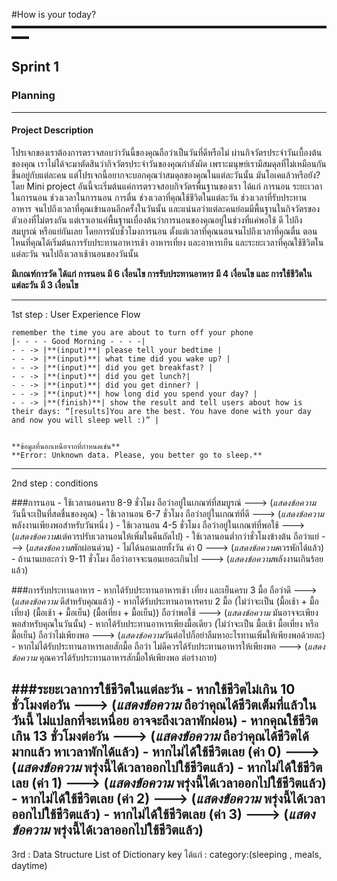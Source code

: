 #How is your today?
▬▬▬▬▬▬▬▬▬▬▬▬▬▬▬▬▬▬▬▬▬▬▬▬▬▬▬▬▬▬▬▬▬▬▬▬▬▬
## Sprint 1


### Planning
---
#### Project Description
  โปรเจกของเราต้องการตรวจสอบว่าวันนี้ของคุณถือว่าเป็นวันที่ดีหรือไม่ ผ่านกิจวัตรประจำวันเบื้องต้นของคุณ เราไม่ได้จะมาตัดสินว่ากิจวัตรประจำวันของคุณกำลังผิด เพราะมนุษย์เรามีสมดุลที่ไม่เหมือนกัน ขึ้นอยู่กับแต่ละคน แต่โปรเจกนี้อยากจะบอกคุณว่าสมดุลของคุณในแต่ละวันนั้น มันโอเคแล้วหรือยัง? 
โดย Mini project อันนี้จะเริ่มต้นแค่การตรวจสอบกิจวัตรพื้นฐานของเรา ได้แก่ การนอน ระยะเวลาในการนอน ช่วงเวลาในการนอน การตื่น ช่วงเวลาที่คุณใช้ชีวิตในแต่ละวัน ช่วงเวลาที่รับประทานอาหาร จนไปถึงเวลาที่คุณเข้านอนอีกครั้งในวันนั้น และแน่นอว่าแต่ละคนย่อมมีพื้นฐานในกิจวัตรของตัวเองที่ไม่ตรงกัน แต่เราเอาแค่พื้นฐานเบื่องต้นว่าการนอนของคุณอยู่ในช่วงที่แค่พอใช้ ดี ไปถึงสมบูรณ์ หรือแย่กันเลย โดยการนับชั่วโมงการนอน ตั้งแต่เวลาที่คุณนอนจนไปถึงเวลาที่คุณตื่น ตอนไหนที่คุณได้เริ่มต้นการรับประทานอาหารเช้า อาหารเที่ยง และอาหารเย็น และระยะเวลาที่คุณใช้ชีวิตในแต่ละวัน จนไปถึงเวลาเช้านอนของวันนั้น

**มีเกณฑ์การวัด ได้แก่ การนอน มี 6 เงื่อนไข การรับประทานอาหาร มี 4 เงื่อนไข และ การใช้ชีวิตในแต่ละวัน มี 3 เงื่อนไข**

---
1st step : User Experience Flow

	remember the time you are about to turn off your phone 
	|- - - - Good Morning - - - -|
	- - -> |**(input)**| please tell your bedtime |  
	- - -> |**(input)**| what time did you wake up? |
	- - -> |**(input)**| did you get breakfast? |
	- - -> |**(input)**| did you get lunch?|
	- - -> |**(input)**| did you get dinner? |
	- - -> |**(input)**| how long did you spend your day? |
	- - -> |**(finish)**| show the result and tell users about how is their days: “[results]You are the best. You have done with your day and now you will sleep well :)” |
	

	**ข้อมูลที่นอกเหนือจากที่กำหนดเช่น**
	**Error: Unknown data. Please, you better go to sleep.**
---
2nd step :  conditions

###การนอน
	- ใช้เวลานอนครบ 8-9 ชั่วโมง ถือว่าอยู่ในเกณฑ์ที่สมบูรณ์ ---> (*แสดงข้อความ* วันนี้จะเป็นที่สดชื่นของคุณ)
	- ใช้เวลานอน 6-7 ชั่วโมง ถือว่าอยู่ในเกณฑ์ที่ดี ---> (*แสดงข้อความ* พลังงานเพียงพอสำหรับวันหนึ่ง )
	- ใช้เวลานอน 4-5 ชั่วโมง ถือว่าอยู่ในเกณฑ์ที่พอใช้ ---> (*แสดงข้อความ*แต่ควรปรับเวลานอนให้เพิ่มในคืนถัดไป)
	- ใช้เวลานอนต่ำกว่าชั่วโมงข้างต้น ถือว่าแย่ ---> (*แสดงข้อความ*พักผ่อนด่วน)
	- ไม่ได้นอนเลยทั้งวัน ค่า 0 ---> (*แสดงข้อความ*ควรพักได้แล้ว)
	- ถ้านานเยอะกว่า 9-11 ชั่วโมง ถือว่าอาจจะนอนเยอะเกินไป ---> (*แสดงข้อความ*พลังงานเกินร้อยแล้ว)

###การรับประทานอาหาร
	- หากได้รับประทานอาหารเช้า เที่ยง และเย็นครบ 3 มื้อ ถือว่าดี   --->  (*แสดงข้อความ* ดีสำหรับคุณแล้ว)
	- หากได้รับประทานอาหารครบ 2 มื้อ  (ไม่ว่าจะเป็น (มื้อเช้า + มื้อเที่ยง) (มื้อเช้า + มื้อเย็น) (มื้อเที่ยง + มื้อเย็น)) ถือว่าพอใช้ --->  (*แสดงข้อความ* มันอาจจะเพียงพอสำหรับคุณในวันนั้น)
	- หากได้รับประทานอาหารเพียงมื้อเดียว  (ไม่ว่าจะเป็น มื้อเช้า มื้อเที่ยง หรือมื้อเย็น) ถือว่าไม่เพียงพอ --->  (*แสดงข้อความ*วันต่อไปก็อย่าลืมหาอะไรทานเพิ่มให้เพียงพอด้วยละ)
	- หากไม่ได้รับประทานอาหารเลยสักมื้อ ถือว่า ไม่ดีควรได้รับประทานอาหารให้เพียงพอ  --->  (*แสดงข้อความ* คุณควรได้รับประทานอาหารสักมื้อให้เพียงพอ ต่อร่างกาย)
	
###ระยะเวลาการใช้ชีวิตในแต่ละวัน
	- หากใช้ชีวิตไม่เกิน 10 ชั่วโมงต่อวัน   ---> (*แสดงข้อความ* ถือว่าคุณได้ชีวิตเต็มที่แล้วในวันนี้ ไม่แปลกที่จะเหนื่อย อาจจะถึงเวลาพักผ่อน)
	- หากคุณใช้ชีวิตเกิน 13 ชั่วโมงต่อวัน   ---> (*แสดงข้อความ* ถือว่าคุณได้ชีวิตได้มากแล้ว หาเวลาพักได้แล้ว)
	- หากไม่ได้ใช้ชีวิตเลย (ค่า 0) ---> (*แสดงข้อความ* พรุ่งนี้ได้เวลาออกไปใช้ชีวิตแล้ว)
	- หากไม่ได้ใช้ชีวิตเลย (ค่า 1) ---> (*แสดงข้อความ* พรุ่งนี้ได้เวลาออกไปใช้ชีวิตแล้ว)
	- หากไม่ได้ใช้ชีวิตเลย (ค่า 2) ---> (*แสดงข้อความ* พรุ่งนี้ได้เวลาออกไปใช้ชีวิตแล้ว)
	- หากไม่ได้ใช้ชีวิตเลย (ค่า 3) ---> (*แสดงข้อความ* พรุ่งนี้ได้เวลาออกไปใช้ชีวิตแล้ว)
---
3rd : Data Structure 
List of Dictionary key ได้แก่ : category:(sleeping , meals, daytime)
